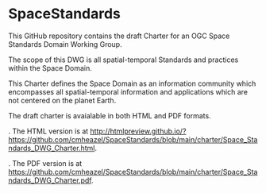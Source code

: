 # SpaceStandards

This GitHub repository contains the draft Charter for an OGC Space Standards Domain Working Group.

The scope of this DWG is all spatial-temporal Standards and practices within the Space Domain.

This Charter defines the Space Domain as an information community which encompasses all spatial-temporal information and applications which are not centered on the planet Earth. 

The draft charter is avaialable in both HTML and PDF formats.

. The HTML version is at http://htmlpreview.github.io/?https://github.com/cmheazel/SpaceStandards/blob/main/charter/Space_Standards_DWG_Charter.html.

. The PDF version is at https://github.com/cmheazel/SpaceStandards/blob/main/charter/Space_Standards_DWG_Charter.pdf.
